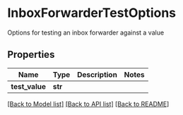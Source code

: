 # InboxForwarderTestOptions

Options for testing an inbox forwarder against a value
## Properties
Name | Type | Description | Notes
------------ | ------------- | ------------- | -------------
**test_value** | **str** |  | 

[[Back to Model list]](../README#documentation-for-models) [[Back to API list]](../README#documentation-for-api-endpoints) [[Back to README]](../README)


